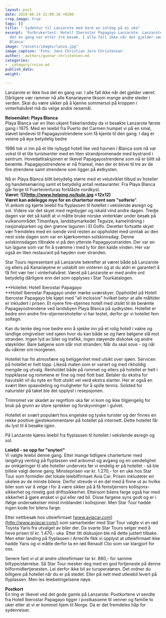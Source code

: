 ```yaml
---
layout: post
date: 2019-06-24 22:09:16 +0200
crop_image: true
tags: []
title: " Sydentur til Lanzarote med bare en soldag på ei uke"
excerpt: 'Forbrukertest: Hotell Iberostar Papagayo Lanzarote. Lanzarote er ikke hva
  det en gang var etter tre besøk. I alle fall ikke når det gjelder været på Playa
  Blanca'
image: "/assets/images/lanza.jpg"
image_caption: 'Foto: Jens Christian Jore Christensen'
author: _authors/gunnar-christensen.md
categories:
- _category/reise.md
publish_date: 
weight: 

---
```

Lanzarote er ikke hva det en gang var. I alle fall ikke når det gjelder været. Dårligere vær rammer nå alle Kanariøyene liksom mange andre steder i verden. Skal du være sikker på å kjenne sommersol på kroppen i vinterhalvåret må du velge andre reisemål.

**Reisemålet: Playa Blanca**  
Playa Blanca var en liten ukjent fiskerlandsby da vi besøkte Lanzarote første gang i 1975. Med en leiebil fra Puerto del Carmen humpet vi på en smal, støvet landevei til Papagayostrendene som få kjente til den gang. I dag er veiene på øya betydelig bedre

1986 tok vi inn på et lite nybygd hotell like ved havnen i Blanca som nå var vokst til et lite turistsenter med en liten strandpromenade med bystrand i sentrum. Hovedattraksjonen er likevel Papagayostrendene som nå er blitt så berømte. Papagayostrendene er nå friareal, men der er bilvei til tre av de fire strendene samt strendene som ligger på østkysten.

Nå er Playa Blanca blitt betydelig større med et velutviklet tilbud av hoteller og handelsenæring samt et betydelig antall restauranter. Fra Playa Blanca går ferge til Fuerteventuras forblåste nordkyst.  
**Været: ![](http://www.helping.no/kule.jpg =12x12)**  
**Været kan ødelegge mye for en chartertur ment som "solferie**".  
Vi ankom og kjørte leiebil fra flyplassen til hotellet i vekslende øsregn og sol. Videre var det skyet med regnbyger og iskald vind andre dagen. Tredje dagen var det så kaldt at vi måtte bruke norske vinterklær under besøk på vulkanområdet Timanfaya, landsbymarkedet Teguize, kamelridning i nasjonalparken og den grønne lagunen i El Golfo. Deretter fortsatte skyet vær fremdeles med en isende vind resten av oppholdet med unntak av den nest siste dagen som var en kjærkommen solskinnsdag: Denne solskinnsdagen tilbrakte vi på den ytterste Papagayostranden. Der var en lun lagune som var fin å svømme i med ly for den kalde vinden. Her var også en liten restaurant på høyden over stranden.

Star Tours representant på Lanzarote bekrefter at været både på Lanzarote og ellers på Kanariøyene er ustabilt om vinteren og at du aldri er garantert å få fint vær her i vinterhalvåret. Været på Lanzarote er med andre ord betydelig dårligere enn det som opplyses i Star Tourkatalogen.

**Hotellet: Hotell Iberostar Papagayo   
**Hotell Iberostar Papagayo under mørke uværskyer. Oppholdet på Hotell Iberostar Papagayo ble kjøpt med "all inclusive" hvilket betyr at alle måltider er inkludert i prisen. Et nyere fire-stjernes hotell med utsikt til de berømte Papagayostrendene ved landsbyen Playa Blanca på sydkysten. Hotellet er bedre enn andre fire-stjernershoteller vi har testet, derfor gir vi hotellet fem soltegn.

Kan du tenke deg noe bedre enn å sjekke inn på et rolig hotell i vakre og landlige omgivelser ved sjøen hvor du kan både se og høre bølgene slå mot stranden. Ingen lyd av biler og trafikk, ingen støyende diskotek og andre støykilder. Bare bølgene som slår mot stranden; Når du skal sove - og når du våkner om morgenen.

Hotellet har fin atmosfære og beliggenhet med utsikt over sjøen. Servicen på hotellet er helt topp. Likeså maten som er variert og med rikholdig mengde og utvalg. Renholdet både på rommet og ellers på hotellet er helt i toppklasse og rommene er fine og med flott bad. Betaler du ekstra for havutsikt vil du nyte en flott utsikt vel verd ekstra slanter. Her er også en svært liten spaavdeling og muligheter for å spille tennis. Solsted for naturister på taket ble det opplyst i resepsjonen.

Trimromet var skadet av regnflom uka før vi kom og ikke tilgjengelig for bruk på grunn av store sprekker og forskyvninger i gulvet.

Hotellet er svært populært hos engelske og tyske turister og der finnes en rekke positive gjestekommentarer på hotellet på internett. Dette hotellet får du lyst til å besøke igjen.

På Lanzarote kjøres leiebil fra flyplassen til hotellet i vekslende øsregn og sol.

**Leiebil - se opp for "snyteri"**  
Vi valgte leiebil denne gang. Etter mange tidligere charterturer med langdryg venting på flyplassen ved ankomst og avgang og en uendelighet av omkjøringer til alle hoteller underveis før vi endelig er på hotellet - så ble billeie valgt denne gang. Minsteprisen var kr. 1.270,- for en uke hos Star Tour som formidler det lokale leiebilfirmaet Avia Car. Prisen inkluderer en ukeleie av de minste bilene. Derfor strevde vi en del med å finne ut av hvilke biler som var å velge i for å være sikker på å få femstjerners kollisjons-sikkerhet og rimelig god driftssikkerhet. Ettersom bilens farge også har med sikkerhet å gjøre ønsket vi gul eller rød bil. Disse fargene syns godt og er i ifølge undersøkelser minst innblandet i kollisjoner. Men Star Tour hadde ingen kode for bilens farge.

Etter nettbesøk hos utleiefirmaet [www.aviacar.com](http://www.aviacar.com/) som samarbeider med Star Tour valgte vi en rød Toyota Yaris fra utvalget av biler der. Da svarte Star Tours selger med å heve prisen til kr. 1.470,- uka. Etter litt diskusjon ble nå dette justert tilbake. Men etter landing på flyplassen i Arrecife fikk vi opplyst at utleiefirmaet ikke hadde Yaris og vi måtte derfor ta en rød Renault Clio som var klargjort for oss.

Senere fant vi ut at andre utleiefirmaer tar kr. 880,- for samme biltype/størrelse. Så Star Tour mesker deg med en god fortjeneste på denne bilformidlertjenesten. Lei derfor ikke bil av turoperatøren. Det ordner du billigere på hotellet når du er på stedet. Eller på nett med utleiebil levert på flyplassen. Men les leiebetingelsene nøye.

**Postkort**  
En ting er likevel ved det gode gamle på Lanzarote: Postkortene vi sendte fra Hotell Iberostar Papagayo ligger i postkassene til venner og familie to uker etter at vi er kommet hjem til Norge. Da er det fremdeles håp for sydenreiser.